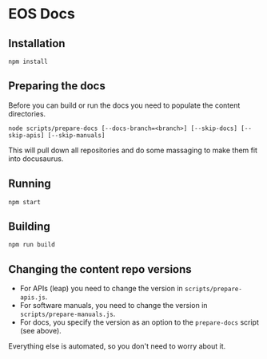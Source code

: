 # EOS Docs

## Installation

```shell
npm install
```

## Preparing the docs

Before you can build or run the docs you need to populate the content directories.

```shell
node scripts/prepare-docs [--docs-branch=<branch>] [--skip-docs] [--skip-apis] [--skip-manuals]
```

This will pull down all repositories and do some massaging to make them fit into docusaurus.

## Running

```shell
npm start
```

## Building

```shell
npm run build
```

## Changing the content repo versions

- For APIs (leap) you need to change the version in `scripts/prepare-apis.js`.
- For software manuals, you need to change the version in `scripts/prepare-manuals.js`.
- For docs, you specify the version as an option to the `prepare-docs` script (see above).

Everything else is automated, so you don't need to worry about it.
